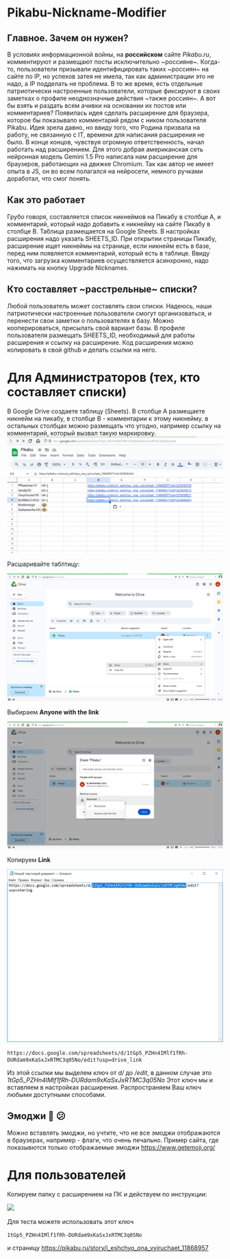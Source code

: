 # Pikabu-Nickname-Modifier
## Главное. Зачем он нужен?
В условиях информационной войны, на **российском** сайте *Pikabu.ru*, комментируют и размещают  посты исключительно ~россияне~. Когда-то, пользователи призывали идентифицировать таких ~россиян~ на сайте по IP, но успехов затея не имела, так как администрации это не надо, а IP подделать не проблема. В то же время, есть отдельные патриотически настроенные пользователи, которые фиксируют в своих заметках о профиле неоднозначные действия ~также россиян~. А вот бы взять и раздать всем ачивки на основании их постов или комментариев? Появилась идея сделать расширение для браузера, которое бы показывало комментарий рядом с ником пользователя Pikabu. Идея зрела давно, но ввиду того, что Родина призвала на работу, не связанную с IT, времени для написания расширения не было. В конце концов, чувствуя огромную ответственность, начал работать над расширением. Для этого добрая американская сеть нейронная модель Gemini 1.5 Pro  написала нам расширение для браузеров, работающих на движке Chromium. Так как автор не имеет опыта в JS, он во всем полагался на нейросети, немного ручками доработал, что смог понять.
## Как это работает
Грубо говоря, составляется список никнеймов на Пикабу в столбце А, и комментарий, который надо добавить к никнейму на сайте Пикабу в столбце В. Таблица размещается на Google Sheets. В настройках расширения надо указать SHEETS_ID. При открытии страницы Пикабу, расширение ищет никнеймы на странице, если никнейм есть в базе, перед ним появляется комментарий, который есть в таблице. Ввиду того, что загрузка комментариев осуществляется асинхронно, надо нажимать на кнопку Upgrade Nicknames.
## Кто составляет ~расстрельные~ списки?
Любой пользователь может составлять свои списки. Надеюсь, наши патриотически настроенные пользователи смогут организоваться, и перенести свои заметки о пользователях в базу. Можно кооперироваться, присылать свой вариант базы. В профиле пользователя размещать SHEETS_ID, необходимый для работы расширения и ссылку на расширение. Код расширения можно копировать в свой github и делать ссылки на него.
# Для Администраторов (тех, кто составляет списки)
В Google Drive создаете таблицу (Sheets). В столбце А размещаете никнейм на пикабу, в столбце В - комментарии к этому никнейму. в остальных столбцах можно размещать что угодно, например ссылку на комментарий, который вызвал такую маркировку.
![  ](/media/1.png)

Расшаривайте таблтицу:

![  ](/media/2.png)

Выбираем **Anyone with the link**

![  ](/media/3.png)

Копируем **Link**

![  ](/media/4.png)

```
https://docs.google.com/spreadsheets/d/1tGp5_PZHn4IMlf1fRh-DURdam9xKaSxJxRTMC3q05No/edit?usp=drive_link
```
Из этой ссылки мы выделем ключ от *d/* до  */edit*, в данном случае это *1tGp5_PZHn4IMlf1fRh-DURdam9xKaSxJxRTMC3q05No* 
Этот ключ мы и вставляем в настройках расширения.
Распространяем Ваш ключ любыми доступными способами.
##  Эмоджи 🐼 😕
Можно вставлять эмоджи, но учтите, что не все эмоджи отображаются в браузерах, например - флаги, что очень печально. Пример сайта, где показывются только отображаемые эмоджи https://www.getemoji.org/
# Для пользователей
Копируем папку с расширением на ПК и действуем по инструкции:

![  ](/media/movie.gif)

Для теста можете использовать этот ключ 
```
1tGp5_PZHn4IMlf1fRh-DURdam9xKaSxJxRTMC3q05No
```
и страницу https://pikabu.ru/story/i_eshchyo_ona_vyiruchaet_11868957
